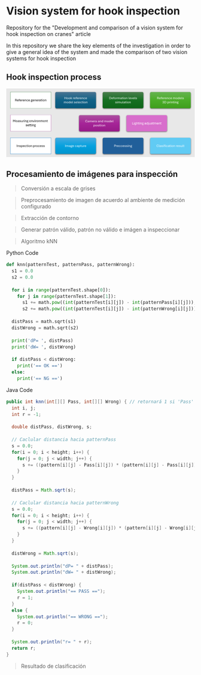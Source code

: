 # Vision system for hook inspection
Repository for the "Development and comparison of a vision system for hook inspection on cranes" article

In this repository we share the key elements of the investigation in order to give a general idea of the system and made the comparison of two vision systems for hook inspection


## Hook inspection process
<!---
![Alt text](https://github.com/luistovar53/vision_system_for_hook_inspection/blob/d42d473fa4559e5f8507fefc9244aceea6e48c3e/Inspeccion%20Gancho.png)
--->

![Alt text](https://github.com/luistovar53/vision_system_for_hook_inspection/blob/c06c37a9c89d45d5e4ef9e7ab5f583ea75edfe9d/Hook%20Inspection.png)


## Procesamiento de imágenes para inspección

> Conversión a escala de grises

> Preprocesamiento de imagen de acuerdo al ambiente de medición configurado

> Extracción de contorno

> Generar patrón válido, patrón no válido e imágen a inspeccionar

> Algoritmo kNN

Python Code
```py
def knn(patternTest, patternPass, patternWrong):
  s1 = 0.0
  s2 = 0.0
  
  for i in range(patternTest.shape[0]):
    for j in range(patternTest.shape[1]):
      s1 += math.pow((int(patternTest[i][j]) - int(patternPass[i][j])), 2)
      s2 += math.pow((int(patternTest[i][j]) - int(patternWrong[i][j])), 2)
  
  distPass = math.sqrt(s1)
  distWrong = math.sqrt(s2)
  
  print('dP= ', distPass)
  print('dW= ', distWrong)
  
  if distPass < distWrong:
    print('== OK ==')
  else:
    print('== NG ==')
```

Java Code
```java
public int knn(int[][] Pass, int[][] Wrong) { // retornará 1 si 'Pass' , 0 si 'Wrong', -1 si error
  int i, j;
  int r = -1;
  
  double distPass, distWrong, s;
  
  // Caclular distancia hacia patternPass
  s = 0.0;
  for(i = 0; i < height; i++) {
    for(j = 0; j < width; j++) {
      s += ((pattern[i][j] - Pass[i][j]) * (pattern[i][j] - Pass[i][j]));
    }
  }
    
  distPass = Math.sqrt(s);
  
  // Caclular distancia hacia patternWrong
  s = 0.0;
  for(i = 0; i < height; i++) {
    for(j = 0; j < width; j++) {
      s += ((pattern[i][j] - Wrong[i][j]) * (pattern[i][j] - Wrong[i][j]));
    }
  }
    
  distWrong = Math.sqrt(s);
  
  System.out.println("dP= " + distPass);
  System.out.println("dW= " + distWrong);
  
  if(distPass < distWrong) {
    System.out.println("== PASS ==");
    r = 1;
  }
  else {
    System.out.println("== WRONG ==");
    r = 0;
  }
    
  System.out.println("r= " + r);
  return r;
}
```

> Resultado de clasificación
